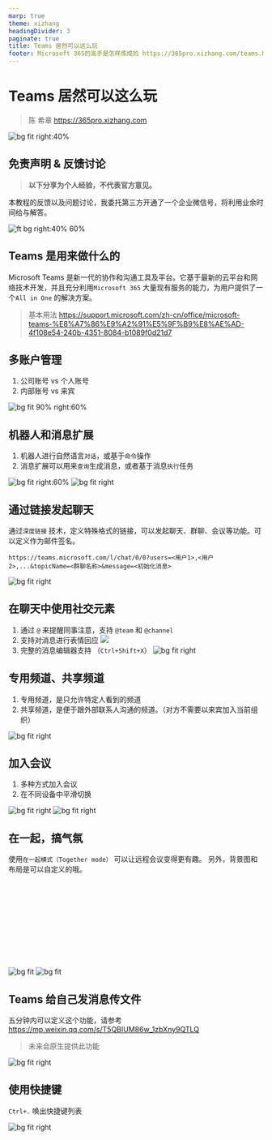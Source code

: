 ```yaml
---
marp: true
theme: xizhang
headingDivider: 3
paginate: true
title: Teams 居然可以这么玩
footer: Microsoft 365的高手是怎样炼成的 https://365pro.xizhang.com/teams.html
---
```


# Teams 居然可以这么玩
> 陈 希章 https://365pro.xizhang.com

![bg fit right:40%](images/teams.png)

## 免责声明 & 反馈讨论

> **以下分享为个人经验，不代表官方意见。**

本教程的反馈以及问题讨论，我委托第三方开通了一个企业微信号，将利用业余时间给与解答。

![ft bg right:40% 60%](images/qrcode.jpg)


## Teams 是用来做什么的
<!-- _backgroundColor: azure -->
Microsoft Teams 是新一代的协作和沟通工具及平台。它基于最新的云平台和网络技术开发，并且充分利用`Microsoft 365` 大量现有服务的能力，为用户提供了一个`All in One` 的解决方案。

> 基本用法 https://support.microsoft.com/zh-cn/office/microsoft-teams-%E8%A7%86%E9%A2%91%E5%9F%B9%E8%AE%AD-4f108e54-240b-4351-8084-b1089f0d21d7


## 多账户管理

1. 公司账号 vs 个人账号
1. 内部账号 vs 来宾

![bg fit 90% right:60%](images/teams-account.png)


## 机器人和消息扩展

1. 机器人进行自然语言`对话`，或基于`命令`操作
1. 消息扩展可以用来`查询`生成消息，或者基于消息`执行`任务

![bg fit right:60%](images/bot.png)
![bg fit right](images/message-extension.png)

## 通过链接发起聊天

通过`深度链接` 技术，定义特殊格式的链接，可以发起聊天、群聊、会议等功能。可以定义作为邮件签名。

`https://teams.microsoft.com/l/chat/0/0?users=<用户1>,<用户2>,...&topicName=<群聊名称>&message=<初始化消息>`

![bg fit right](images/teams-chat-deeplink.png)

## 在聊天中使用社交元素

1. 通过 `@` 来提醒同事注意，支持 `@team` 和 `@channel` 
1. 支持对消息进行表情回应 
![](images/teams-reactions.png)
1. 完整的消息编辑器支持 （`Ctrl+Shift+X`）
![bg fit right](images/teams-message-compose.png)
## 专用频道、共享频道

1. 专用频道，是只允许特定人看到的频道
1. 共享频道，是便于跟外部联系人沟通的频道。（对方不需要以来宾加入当前组织）

![bg fit right](images/teams-channel.png)

## 加入会议

1. 多种方式加入会议
1. 在不同设备中平滑切换

![bg fit right](images/teams-join-meeting.png)
![bg fit right](images/teams-device-transition.png)

## 在一起，搞气氛

使用`在一起模式（Together mode）` 可以让远程会议变得更有趣。
另外，背景图和布局是可以自定义的哦。
<br /><br /><br /><br /><br /><br /><br /><br /><br /><br /><br />

![bg fit](images/teams-together-mode.png)
![bg fit](images/build-a-scene.png)

## Teams 给自己发消息传文件

五分钟内可以定义这个功能，请参考 https://mp.weixin.qq.com/s/T5QBIUM86w_1zbXny9QTLQ  

> 未来会原生提供此功能

![bg fit right](images/teams-me.png)


## 使用快捷键

`Ctrl+.` 唤出快捷键列表

![bg fit right](images/teams-shortcut-keymap.png)

